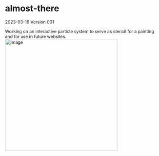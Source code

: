 # almost-there
2023-03-16
Version 001

Working on an interactive particle system to serve as stencil for a painting and for use in future websites.
<img width="368" alt="image" src="https://user-images.githubusercontent.com/62155842/225628535-bf4b2a6b-69fb-4af9-8bc0-9fd92858106e.png">


